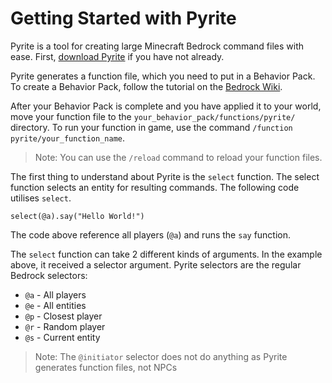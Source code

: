 # Getting Started with Pyrite

Pyrite is a tool for creating large Minecraft Bedrock command files with ease.
First, [download Pyrite](htpps://solarflurry.github.io/pyrite/download) if you have not already.

Pyrite generates a function file, which you need to put in a Behavior Pack. To create a Behavior Pack, follow the tutorial on the [Bedrock Wiki](https://wiki.bedrock.dev/guide/project-setup).

After your Behavior Pack is complete and you have applied it to your world, move your function file to the `your_behavior_pack/functions/pyrite/` directory. To run your function in game, use the command `/function pyrite/your_function_name`.

> Note: You can use the `/reload` command to reload your function files.

The first thing to understand about Pyrite is the `select` function. The select function selects an entity for resulting commands. The following code utilises `select`.
```
select(@a).say("Hello World!")
```
The code above reference all players (`@a`) and runs the `say` function.

The `select` function can take 2 different kinds of arguments. In the example above, it received a selector argument. Pyrite selectors are the regular Bedrock selectors:
- `@a` - All players
- `@e` - All entities
- `@p` - Closest player
- `@r` - Random player
- `@s` - Current entity
> Note: The `@initiator` selector does not do anything as Pyrite generates function files, not NPCs
